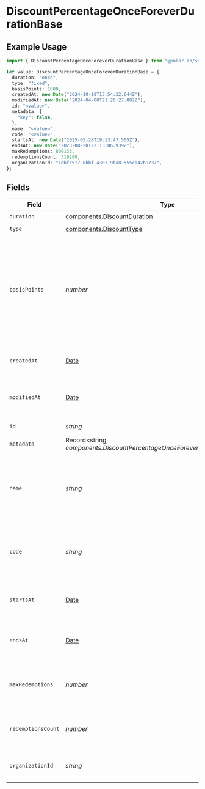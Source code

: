# DiscountPercentageOnceForeverDurationBase

## Example Usage

```typescript
import { DiscountPercentageOnceForeverDurationBase } from "@polar-sh/sdk/models/components/discountpercentageonceforeverdurationbase.js";

let value: DiscountPercentageOnceForeverDurationBase = {
  duration: "once",
  type: "fixed",
  basisPoints: 1000,
  createdAt: new Date("2024-10-18T13:54:32.644Z"),
  modifiedAt: new Date("2024-04-08T21:26:27.882Z"),
  id: "<value>",
  metadata: {
    "key": false,
  },
  name: "<value>",
  code: "<value>",
  startsAt: new Date("2025-05-28T19:13:47.505Z"),
  endsAt: new Date("2023-08-20T22:13:06.939Z"),
  maxRedemptions: 800133,
  redemptionsCount: 319280,
  organizationId: "1dbfc517-0bbf-4301-9ba8-555ca42b9737",
};
```

## Fields

| Field                                                                                                                             | Type                                                                                                                              | Required                                                                                                                          | Description                                                                                                                       | Example                                                                                                                           |
| --------------------------------------------------------------------------------------------------------------------------------- | --------------------------------------------------------------------------------------------------------------------------------- | --------------------------------------------------------------------------------------------------------------------------------- | --------------------------------------------------------------------------------------------------------------------------------- | --------------------------------------------------------------------------------------------------------------------------------- |
| `duration`                                                                                                                        | [components.DiscountDuration](../../models/components/discountduration.md)                                                        | :heavy_check_mark:                                                                                                                | N/A                                                                                                                               |                                                                                                                                   |
| `type`                                                                                                                            | [components.DiscountType](../../models/components/discounttype.md)                                                                | :heavy_check_mark:                                                                                                                | N/A                                                                                                                               |                                                                                                                                   |
| `basisPoints`                                                                                                                     | *number*                                                                                                                          | :heavy_check_mark:                                                                                                                | Discount percentage in basis points. A basis point is 1/100th of a percent. For example, 1000 basis points equals a 10% discount. | 1000                                                                                                                              |
| `createdAt`                                                                                                                       | [Date](https://developer.mozilla.org/en-US/docs/Web/JavaScript/Reference/Global_Objects/Date)                                     | :heavy_check_mark:                                                                                                                | Creation timestamp of the object.                                                                                                 |                                                                                                                                   |
| `modifiedAt`                                                                                                                      | [Date](https://developer.mozilla.org/en-US/docs/Web/JavaScript/Reference/Global_Objects/Date)                                     | :heavy_check_mark:                                                                                                                | Last modification timestamp of the object.                                                                                        |                                                                                                                                   |
| `id`                                                                                                                              | *string*                                                                                                                          | :heavy_check_mark:                                                                                                                | The ID of the object.                                                                                                             |                                                                                                                                   |
| `metadata`                                                                                                                        | Record<string, *components.DiscountPercentageOnceForeverDurationBaseMetadata*>                                                    | :heavy_check_mark:                                                                                                                | N/A                                                                                                                               |                                                                                                                                   |
| `name`                                                                                                                            | *string*                                                                                                                          | :heavy_check_mark:                                                                                                                | Name of the discount. Will be displayed to the customer when the discount is applied.                                             |                                                                                                                                   |
| `code`                                                                                                                            | *string*                                                                                                                          | :heavy_check_mark:                                                                                                                | Code customers can use to apply the discount during checkout.                                                                     |                                                                                                                                   |
| `startsAt`                                                                                                                        | [Date](https://developer.mozilla.org/en-US/docs/Web/JavaScript/Reference/Global_Objects/Date)                                     | :heavy_check_mark:                                                                                                                | Timestamp after which the discount is redeemable.                                                                                 |                                                                                                                                   |
| `endsAt`                                                                                                                          | [Date](https://developer.mozilla.org/en-US/docs/Web/JavaScript/Reference/Global_Objects/Date)                                     | :heavy_check_mark:                                                                                                                | Timestamp after which the discount is no longer redeemable.                                                                       |                                                                                                                                   |
| `maxRedemptions`                                                                                                                  | *number*                                                                                                                          | :heavy_check_mark:                                                                                                                | Maximum number of times the discount can be redeemed.                                                                             |                                                                                                                                   |
| `redemptionsCount`                                                                                                                | *number*                                                                                                                          | :heavy_check_mark:                                                                                                                | Number of times the discount has been redeemed.                                                                                   |                                                                                                                                   |
| `organizationId`                                                                                                                  | *string*                                                                                                                          | :heavy_check_mark:                                                                                                                | The organization ID.                                                                                                              | 1dbfc517-0bbf-4301-9ba8-555ca42b9737                                                                                              |